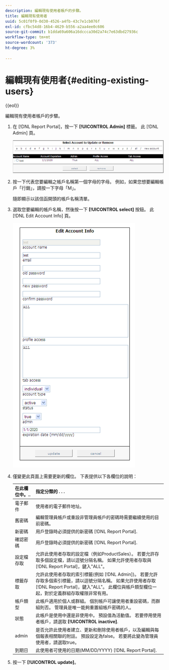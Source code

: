 ```yaml
---
description: 編輯現有使用者帳戶的步驟。
title: 編輯現有使用者
uuid: 5c01f0f9-0d30-4526-a4fb-43c7e1cb076f
exl-id: cfbc54d8-16b4-4629-b556-a2aa4ee0c606
source-git-commit: b1dda69a606a16dccca30d2a74c7e63dbd27936c
workflow-type: tm+mt
source-wordcount: '373'
ht-degree: 3%

---
```


# 編輯現有使用者{#editing-existing-users}

{{eol}}

編輯現有使用者帳戶的步驟。

1. 在 [!DNL Report Portal]，按一下 **[!UICONTROL Admin]** 標籤。 此 [!DNL Admin] 頁。

   ![](assets/report_admintag2.png)

1. 按一下代表您要編輯之帳戶名稱第一個字母的字母。 例如，如果您想要編輯帳戶「行銷」，請按一下字母「M」。

   隨即顯示以該信函開頭的帳戶名稱清單。

1. 選取您要編輯的帳戶名稱，然後按一下 **[!UICONTROL select]** 按鈕。 此 [!DNL Edit Account Info] 頁。

   ![步驟資訊](assets/rptPort_scrn_AdminTab_editUser.png)

1. 僅變更此頁面上需要更新的欄位。 下表提供以下各欄位的說明：

   | 在此欄位中。.. | 指定分類的 . . . |
   |---|---|
   | 電子郵件 | 使用者的電子郵件地址。 |
   | 舊密碼 | 編輯管理員帳戶或重設非管理員帳戶的密碼時需要繼續使用的目前密碼。 |
   | 新密碼 | 用戶登錄時必須提供的新密碼 [!DNL Report Portal]. |
   | 確認密碼 | 用戶登錄時必須提供的新密碼 [!DNL Report Portal]. |
   | 設定檔存取 | 允許此使用者存取的設定檔（例如ProductSales）。 若要允許存取多個設定檔，請以逗號分隔名稱。 如果允許使用者存取與 [!DNL Report Portal]，鍵入&quot;ALL&quot;。 |
   | 標籤存取 | 允許此使用者存取的索引標籤(例如 [!DNL Admin])。 若要允許存取多個索引標籤，請以逗號分隔名稱。 如果允許使用者存取 [!DNL Report Portal]，鍵入&quot;ALL&quot;。 此欄位與帳戶類型欄位一起，對於定義群組存取權限非常有用。 |
   | 帳戶類型 | 此帳戶適用於個人或群組。 個別帳戶可讓使用者重設密碼，而群組則否。 管理員是唯一能夠重置組帳戶密碼的人。 |
   | 狀態 | 此帳戶是使用中還是非使用中。 預設值為活動值。 若要停用使用者帳戶，請選取 **[!UICONTROL inactive]**. |
   | admin | 是否允許此使用者建立、更新和刪除使用者帳戶，以及編輯與每個報表相關聯的附註。 預設設定為false。 若要將此變為管理員使用者，請選取true。 |
   | 到期日 | 此使用者可使用的日期(MM/DD/YYYY) [!DNL Report Portal]. |

1. 按一下 **[!UICONTROL update]**。
